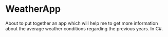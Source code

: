 # WeatherApp
About to put together an app which will help me to get more information about the average weather conditions 
regarding the previous years. In C#.
